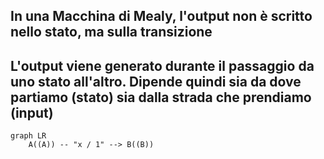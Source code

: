 ## In una Macchina di Mealy, l'output non è scritto nello stato, ma <Alert>sulla transizione</Alert>

<VSpace space="8"/>

## L'output viene generato **durante il passaggio** da uno stato all'altro. Dipende quindi sia da dove partiamo (stato) sia dalla strada che prendiamo (input)

<VSpace space="8"/>

```mermaid
graph LR
    A((A)) -- "x / 1" --> B((B))
```
